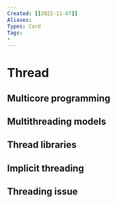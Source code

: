 ```yaml
---
Created: [[2022-11-07]]
Aliases: 
Types: Card
Tags: 
- 
---
```

# Thread
## Multicore programming
## Multithreading models
## Thread libraries
## Implicit threading
## Threading issue